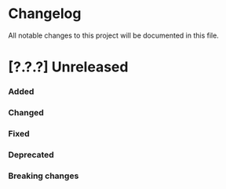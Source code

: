 # Changelog

All notable changes to this project will be documented in this file.

# [?.?.?] Unreleased

### Added

### Changed

### Fixed

### Deprecated

### Breaking changes
